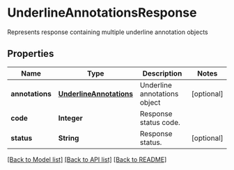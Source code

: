 ﻿
# UnderlineAnnotationsResponse
Represents response containing multiple underline annotation objects

## Properties
Name | Type | Description | Notes
------------ | ------------- | ------------- | -------------
**annotations** | [**UnderlineAnnotations**](UnderlineAnnotations.md) | Underline annotations object | [optional]
**code** | **Integer** | Response status code. | 
**status** | **String** | Response status. | [optional]


[[Back to Model list]](../../README.md#documentation-for-models) [[Back to API list]](../../README.md#documentation-for-api-endpoints) [[Back to README]](../../README.md)


